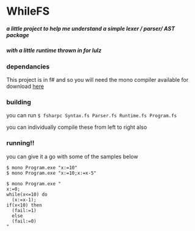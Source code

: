 # WhileFS
##### a little project to help me understand a simple lexer / parser/ AST package
##### with a little runtime thrown in for lulz

### dependancies
This project is in f# and so you will need the mono compiler available for download
[here](http://www.go-mono.com/mono-downloads/download.html)

### building
you can run `$ fsharpc Syntax.fs Parser.fs Runtime.fs Program.fs`

you can individually compile these from left to right also

### running!!
you can give it a go with some of the samples below

```
$ mono Program.exe "x:=10"
$ mono Program.exe "x:=10;x:=x-5"
```

```
$ mono Program.exe "
x:=0;
while(x<=10) do
  (x:=x-1);
if(x<10) then
  (fail:=1)
  else
  (fail:=0)
"
```
